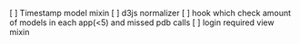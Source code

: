 [ ] Timestamp model mixin
[ ] d3js normalizer
[ ] hook which check amount of models in each app(<5) and missed pdb calls
[ ] login required view mixin